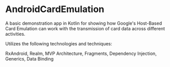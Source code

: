 # AndroidCardEmulation

A basic demonstration app in Kotlin for showing how Google's Host-Based Card Emulation can work with the transmission of card data across different activities.

Utilizes the following technologies and techniques:

RxAndroid, Realm, MVP Architecture, Fragments, Dependency Injection, Generics, Data Binding
